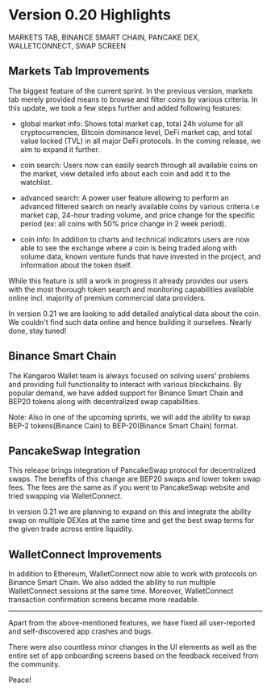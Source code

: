# Version 0.20 Highlights

MARKETS TAB, BINANCE SMART CHAIN, PANCAKE DEX, WALLETCONNECT, SWAP SCREEN

## Markets Tab Improvements

The biggest feature of the current sprint. In the previous version, markets tab merely provided means to browse and filter coins by various criteria. In this update, we took a few steps further and added following features:

- global market info: Shows total market cap, total 24h volume for all cryptocurrencies, Bitcoin dominance level, DeFi market cap, and total value locked (TVL) in all major DeFi protocols. In the coming release, we aim to expand it further.

- coin search: Users now can easily search through all available coins on the market, view detailed info about each coin and add it to the watchlist.

- advanced search: A power user feature allowing to perform an advanced filtered search on nearly available coins by various criteria i.e market cap, 24-hour trading volume, and price change for the specific period (ex: all coins with 50% price change in 2 week period).

- coin info: In addition to charts and technical indicators users are now able to see the exchange where a coin is being traded along with volume data, known venture funds that have invested in the project, and information about the token itself.

While this feature is still a work in progress it already provides our users with the most thorough token search and monitoring capabilities available online incl. majority of premium commercial data providers.

In version 0.21 we are looking to add detailed analytical data about the coin. We couldn't find such data online and hence building it ourselves. Nearly done, stay tuned!

## Binance Smart Chain

The Kangaroo Wallet team is always focused on solving users' problems and providing full functionality to interact with various blockchains. By popular demand, we have added support for Binance Smart Chain and BEP20 tokens along with decentralized swap capabilities.

Note: Also in one of the upcoming sprints, we will add the ability to swap BEP-2 tokens(Binance Cain) to BEP-20(Binance Smart Chain) format.

## PancakeSwap Integration

This release brings integration of PancakeSwap protocol for decentralized swaps. The benefits of this change are BEP20 swaps and lower token swap fees. The fees are the same as if you went to PancakeSwap website and tried swapping via WalletConnect.

In version 0.21 we are planning to expand on this and integrate the ability swap on multiple DEXes at the same time and get the best swap terms for the given trade across entire liquidity.

## WalletConnect Improvements

In addition to Ethereum, WalletConnect now able to work with protocols on Binance Smart Chain. We also added the ability to run multiple WalletConnect sessions at the same time. Moreover, WalletConnect transaction confirmation screens became more readable.

---

Apart from the above-mentioned features, we have fixed all user-reported and self-discovered app crashes and bugs.

There were also countless minor changes in the UI elements as well as the entire set of app onboarding screens based on the feedback received from the community.

Peace!
